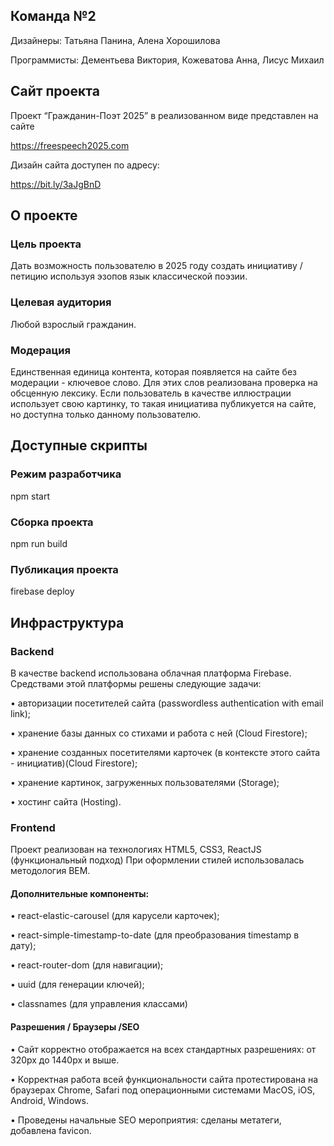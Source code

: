 ## Команда №2
Дизайнеры: Татьяна Панина, Алена Хорошилова

Программисты: Дементьева Виктория, Кожеватова Анна, Лисус Михаил

## Сайт проекта
Проект “Гражданин-Поэт 2025” в реализованном виде представлен на сайте

https://freespeech2025.com

Дизайн сайта доступен по адресу:

https://bit.ly/3aJgBnD

## О проекте
### Цель проекта
Дать возможность пользователю в 2025 году создать инициативу / петицию используя эзопов язык классической поэзии.

### Целевая аудитория
Любой взрослый гражданин.

### Модерация
Единственная единица контента, которая появляется на сайте без модерации - ключевое слово. Для этих слов реализована проверка на обсценную лексику.
Если пользователь в качестве иллюстрации использует свою картинку, то такая инициатива публикуется на сайте, но доступна только данному пользователю.

## Доступные скрипты
### Режим разработчика
npm start

### Сборка проекта
npm run build

### Публикация проекта
firebase deploy

## Инфраструктура
### Backend
В качестве backend использована облачная платформа Firebase. Средствами этой платформы решены следующие задачи:

•	авторизации посетителей сайта (passwordless authentication with email link);

•	хранение базы данных со стихами и работа с ней (Cloud Firestore);

•	хранение созданных посетителями карточек (в контексте этого сайта - инициатив)(Cloud Firestore);

•	хранение картинок, загруженных пользователями (Storage);

•	хостинг сайта (Hosting).

### Frontend
Проект реализован на технологиях HTML5, CSS3, ReactJS (функциональный подход)
При оформлении стилей использовалась методология BEM.

#### Дополнительные компоненты:
•	react-elastic-carousel (для карусели карточек);

•	react-simple-timestamp-to-date (для преобразования timestamp в дату);

•	react-router-dom (для навигации);

•	uuid (для генерации ключей);

•	classnames (для управления классами)

#### Разрешения / Браузеры /SEO
•	Сайт корректно отображается на всех стандартных разрешениях: от 320px до 1440px и выше.

•	Корректная работа всей функциональности сайта протестирована на браузерах Chrome, Safari под операционными системами MacOS, iOS, Android, Windows.

•	Проведены начальные SEO мероприятия: сделаны метатеги, добавлена favicon.
